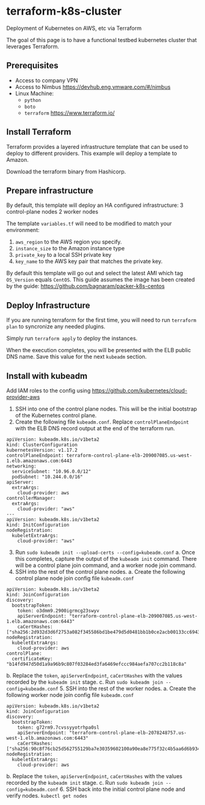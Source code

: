 # terraform-k8s-cluster

Deployment of Kubernetes on AWS, etc via Terraform

The goal of this page is to have a functional testbed kubernetes cluster that leverages Terraform.

## Prerequisites

* Access to company VPN
* Access to Nimbus https://devhub.eng.vmware.com/#/nimbus
* Linux Machine:
  * `python`
  * `boto`
  * `terraform` https://www.terraform.io/

## Install Terraform
Terraform provides a layered infrastructure template that can be used to deploy to different providers. This example will deploy a template to Amazon.

Download the terraform binary from Hashicorp.

## Prepare infrastructure

By default, this template will deploy an HA configured infrastructure:
3 control-plane nodes
2 worker nodes

The template `variables.tf` will need to be modified to match your environment:
1. `aws_region` to the AWS region you specify.
2. `instance_size` to the Amazon instance type
3. `private_key` to a local SSH private key
4. `key_name` to the AWS key pair that matches the private key.

By default this template will go out and select the latest AMI which tag `OS_Version` equals `CentOS`. This guide assumes the image has been created by the guide: https://github.com/bagnaram/packer-k8s-centos

## Deploy Infrastructure

If you are running terraform for the first time, you will need to run `terraform plan` to syncronize any needed plugins.

Simply run `terraform apply` to deploy the instances.

When the execution completes, you will be presented with the ELB public DNS name. Save this value for the next `kubeadm` section.

## Install with kubeadm


Add IAM roles to the config using https://github.com/kubernetes/cloud-provider-aws

1. SSH into one of the control plane nodes. This will be the initial bootstrap of the Kubernetes control plane.
2. Create the following file `kubeadm.conf`. Replace `controlPlaneEndpoint` with the ELB DNS record output at the end of the terraform run. 
```
apiVersion: kubeadm.k8s.io/v1beta2
kind: ClusterConfiguration
kubernetesVersion: v1.17.2
controlPlaneEndpoint: terraform-control-plane-elb-209007085.us-west-1.elb.amazonaws.com:6443
networking:
  serviceSubnet: "10.96.0.0/12"
  podSubnet: "10.244.0.0/16"
apiServer:
  extraArgs:
    cloud-provider: aws
controllerManager:
  extraArgs:
    cloud-provider: "aws"
---
apiVersion: kubeadm.k8s.io/v1beta2
kind: InitConfiguration
nodeRegistration:
  kubeletExtraArgs:
    cloud-provider: "aws"
```
3. Run `sudo kubeadm init --upload-certs --config=kubeadm.conf`
  a. Once this completes, capture the output of the `kubeadm init` command. There will be a control plane join command, and a worker node join command.
4. SSH into the rest of the control plane nodes.
  a. Create the following control plane node join config file `kubeadm.conf`
```
apiVersion: kubeadm.k8s.io/v1beta2
kind: JoinConfiguration
discovery:
  bootstrapToken:
    token: o3dmm9.2900igrmcg23swyv
    apiServerEndpoint: "terraform-control-plane-elb-209007085.us-west-1.elb.amazonaws.com:6443"
    caCertHashes: ["sha256:2d932d3d6f2753a082f345586bd1be479d5d0481bb1b0ce2acb00133cc6943a3"]
nodeRegistration:
  kubeletExtraArgs:
    cloud-provider: aws
controlPlane:
  certificateKey: "b14fd947d50d1a9a96b9c807f03284ed3fa6469efccc984aefa707cc2b118c8a"
```
  b. Replace the `token`, `apiServerEndpoint`, `caCertHashes` with the values recorded by the `kubeadm init` stage.
  c. Run `sudo kubeadm join --config=kubeadm.conf`
5. SSH into the rest of the worker nodes.
  a. Create the following worker node join config file `kubeadm.conf`
```
apiVersion: kubeadm.k8s.io/v1beta2
kind: JoinConfiguration
discovery:
  bootstrapToken:
    token: g72rm9.7cvssyyotrhpa0sl
    apiServerEndpoint: "terraform-control-plane-elb-2078248757.us-west-1.elb.amazonaws.com:6443"
    caCertHashes: ["sha256:90c8f76cb25d562755129ba7e30359602100a90ea8e775f32c4b5aa6d6b934d6"]
nodeRegistration:
  kubeletExtraArgs:
    cloud-provider: aws
```
  b. Replace the `token`, `apiServerEndpoint`, `caCertHashes` with the values recorded by the `kubeadm init` stage.
  c. Run `sudo kubeadm join --config=kubeadm.conf`
6. SSH back into the initial control plane node and verify nodes. `kubectl get nodes`